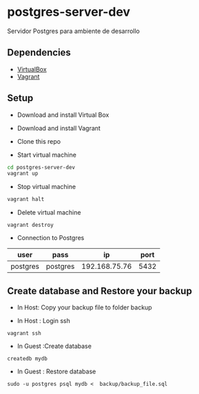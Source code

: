 # postgres-server-dev
Servidor Postgres para ambiente de desarrollo

Dependencies
------------
* [VirtualBox](https://www.virtualbox.org/wiki/Downloads)
* [Vagrant](https://www.vagrantup.com)

Setup
-----
* Download and install Virtual Box

* Download and install Vagrant

* Clone this repo

* Start virtual machine
```sh
cd postgres-server-dev
vagrant up
```
* Stop virtual machine
```sh
vagrant halt
```
* Delete virtual machine
```
vagrant destroy
```

* Connection to Postgres 

| user | pass |  ip |  port |
| ------ | ------ |  ------ | ------ |
| postgres | postgres | 192.168.75.76 | 5432 |

Create database and Restore your backup
---------------------------------------------------

* In Host:  Copy your backup file  to folder backup

* In Host : Login ssh
```
vagrant ssh
```
* In Guest :Create database
```
createdb mydb 
```
* In Guest : Restore database
```
sudo -u postgres psql mydb <  backup/backup_file.sql
```




